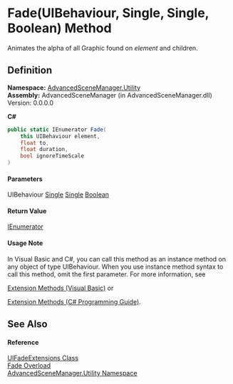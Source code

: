 # Fade(UIBehaviour, Single, Single, Boolean) Method

Animates the alpha of all Graphic found on _element_ and children.

## Definition

**Namespace:** [AdvancedSceneManager.Utility](N_AdvancedSceneManager_Utility.md)\
**Assembly:** AdvancedSceneManager (in AdvancedSceneManager.dll) Version: 0.0.0.0

**C#**

```c#
public static IEnumerator Fade(
	this UIBehaviour element,
	float to,
	float duration,
	bool ignoreTimeScale
)
```

#### Parameters

&#x20; UIBehaviour   [Single](https://learn.microsoft.com/dotnet/api/system.single)   [Single](https://learn.microsoft.com/dotnet/api/system.single)   [Boolean](https://learn.microsoft.com/dotnet/api/system.boolean)&#x20;

#### Return Value

[IEnumerator](https://learn.microsoft.com/dotnet/api/system.collections.ienumerator)

#### Usage Note

In Visual Basic and C#, you can call this method as an instance method on any object of type UIBehaviour. When you use instance method syntax to call this method, omit the first parameter. For more information, see

[Extension Methods (Visual Basic)](https://docs.microsoft.com/dotnet/visual-basic/programming-guide/language-features/procedures/extension-methods) or

[Extension Methods (C# Programming Guide)](https://docs.microsoft.com/dotnet/csharp/programming-guide/classes-and-structs/extension-methods).

## See Also

#### Reference

[UIFadeExtensions Class](T_AdvancedSceneManager_Utility_UIFadeExtensions.md)\
[Fade Overload](Overload_AdvancedSceneManager_Utility_UIFadeExtensions_Fade.md)\
[AdvancedSceneManager.Utility Namespace](N_AdvancedSceneManager_Utility.md)
